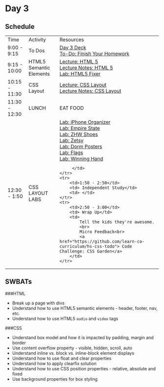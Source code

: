 # Day 3

## Schedule

<table>
    <tr>
        <td>Time</td>
        <td>Activity</td>
        <td>Resources</td>
    </tr>
    <tr>
        <td>9:00 - 9:15</td>
        <td> To Dos</td>
        <td>
            <a href="https://docs.google.com/presentation/d/1fQJi5vcTuZMPRFLYZk_jALiKJwacFMZWD0TbNG4n-P4/edit#slide=id.gafe34ef86_0_53">Day 3 Deck</a>
            <br>
            <a href="https://github.com/learn-co-curriculum/hs-intro-web-design-css-todo">To-Do: Finish Your Homework</a>                        
        </td>
    </tr>
    <tr>
        <td>9:15 - 10:00</td>
        <td> HTML5 Semantic Elements</td>
        <td> 
            <a href="lectures/html-5/LECTURE.md">Lecture: HTML 5</a><br>
            <a href="lectures/html-5">Lecture Notes: HTML 5</a><br>
            <a href="https://github.com/learn-co-curriculum/hs-intro-web-design-html5-lab">Lab: HTML5 Fixer</a>
        </td>
    </tr>
    <tr>
        <td>10:15 - 11:30</td>
        <td> CSS Layout</td>
        <td> 
            <a href="lectures/css-layout/LECTURE.md">Lecture: CSS Layout</a><br>
            <a href="lectures/css-layout">Lecture Notes: CSS Layout</a><br>
        </td>
    </tr>
    <tr>
        <td>11:30 - 12:30</td>
        <td> LUNCH</td>
        <td> EAT FOOD </td>
    </tr>
    <tr>
        <td>12:30 - 1:50</td>
        <td> CSS LAYOUT LABS</td>
        <td> 
            <a href="https://github.com/learn-co-curriculum/hs-intro-web-design-iphone-organizer"> Lab: iPhone Organizer</a><br>
            <a href="https://github.com/learn-co-curriculum/hs-empire-state-css-challenge"> Lab: Empire State</a><br>
            <a href="https://github.com/learn-co-curriculum/hs-zhw-shoes-layout"> Lab: ZHW Shoes</a><br>
            <a href="https://github.com/learn-co-curriculum/hs-zetsy">Lab: Zetsy </a><br>
            <a href="https://github.com/learn-co-curriculum/hs-dorm-posters-lab"> Lab: Dorm Posters</a><br>
            <a href="https://github.com/learn-co-curriculum/hs-intro-web-design-flags">Lab: Flags</a><br>
            <a href="https://github.com/learn-co-curriculum/hs-intro-web-design-winning-hand"> Lab: Winning Hand</a>

         </td>
    </tr>
    <tr>
        <td>1:50 - 2:50</td>
        <td> Independent Study</td>
        <td> </td>
    </tr>
    <tr>
        <td>2:50 - 3:00</td>
        <td> Wrap Up</td>
        <td> 
            Tell the kids they're awesome.
            <br>
            Micro Feedback<br>
            <a href="https://github.com/learn-co-curriculum/hs-css-todo"> Code Challenge: CSS Garden</a>
        </td>
    </tr>
</table>

## SWBATs

###HTML

+ Break up a page with divs
+ Understand how to use HTML5 semantic elements - header, footer, nav, etc.
+ Understand how to use HTML5 `audio` and `video` tags

###CSS

+ Understand box model and how it is impacted by padding, margin and border
+ Use content overflow property - visible, hidden, scroll, auto
+ Understand inline vs. block vs. inline-block element displays
+ Understand how to use float and clear properties
+ Understand how to apply clearfix solution
+ Understand how to use CSS position properties - relative, absolute and fixed
+ Use background properties for box styling
